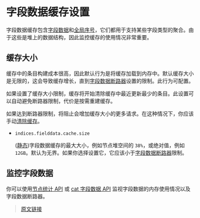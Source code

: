 # 字段数据缓存设置

字段数据缓存包含[字段数据](/mapping/field_data_type/text.html#fielddata-映射参数)和[全局序号](/mapping/mapping_parameters/eager_global_ordinals.html)，它们都用于支持某些字段类型的聚合。由于这些是堆上的数据结构，因此监控缓存的使用情况非常重要。

## 缓存大小

缓存中的条目构建成本很高，因此默认行为是将缓存加载到内存中。默认缓存大小是无限的，这会导致缓存增长，直到[字段数据断路器](/set_up_elasticsearch/configuring_elasticsearch/circuit_breaker_settings.html#字段数据断路器)设置的限制。此行为可配置。

如果设置了缓存大小限制，缓存将开始清除缓存中最近更新最少的条目。此设置可以自动避免断路器限制，代价是按需重建缓存。

如果达到断路器限制，将阻止会增加缓存大小的更多请求。在这种情况下，你应该手动[清除缓存](/rest_apis/index_apis/clear_cache.html)。

- `indices.fielddata.cache.size`

  ([静态](/set_up_elasticsearch/configuring_elasticsearch))字段数据缓存的最大大小，例如节点堆空间的 `38%`，或绝对值，例如 `12GB`。默认为无界。如果你选择设置它，它应该小于[字段数据断路器](/set_up_elasticsearch/configuring_elasticsearch/circuit_breaker_settings.html#字段数据断路器)限制。

## 监控字段数据

你可以使用[节点统计 API](/rest_apis/cluster_apis/nodes_stats.html) 或 [cat 字段数据 API](/rest_apis/compact_and_aligned_text_apis/cat_fielddata.html) 监视字段数据的内存使用情况以及字段数据断路器。

> [原文链接](https://www.elastic.co/guide/en/elasticsearch/reference/current/modules-fielddata.html)
